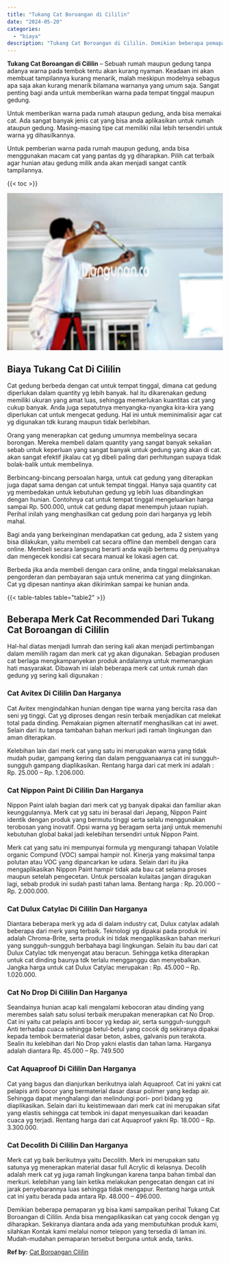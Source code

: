 ```yaml
---
title: "Tukang Cat Boroangan di Cililin"
date: "2024-05-20"
categories: 
  - "biaya"
description: "Tukang Cat Boroangan di Cililin. Demikian beberapa pemaparan yg bisa kami sampaikan perihal Tukang Cat Boroangan di Cililin. Anda bisa mengaplikasikan cat ya..."
---
```


**Tukang Cat Boroangan di Cililin** – Sebuah rumah maupun gedung tanpa adanya warna pada tembok tentu akan kurang nyaman. Keadaan ini akan membuat tampilannya kurang menarik, malah meskipun modelnya sebagus apa saja akan kurang menarik bilamana warnanya yang umum saja. Sangat penting bagi anda untuk memberikan warna pada tempat tinggal maupun gedung.

Untuk memberikan warna pada rumah ataupun gedung, anda bisa memakai cat. Ada sangat banyak jenis cat yang bisa anda aplikasikan untuk rumah ataupun gedung. Masing-masing tipe cat memiliki nilai lebih tersendiri untuk warna yg dihasilkannya.

Untuk pemberian warna pada rumah maupun gedung, anda bisa menggunakan macam cat yang pantas dg yg diharapkan. Pilih cat terbaik agar hunian atau gedung milik anda akan menjadi sangat cantik tampilannya.

{{< toc >}}

![Tukang Cat Boroangan di Cililin](/images/jasa-cat-murah17.png)

## Biaya Tukang Cat Di Cililin

Cat gedung berbeda dengan cat untuk tempat tinggal, dimana cat gedung diperlukan dalam quantity yg lebih banyak. hal itu dikarenakan gedung memiliki ukuran yang amat luas, sehingga memerlukan kuantitas cat yang cukup banyak. Anda juga sepatutnya menyangka-nyangka kira-kira yang diperlukan cat untuk mengecat gedung. Hal ini untuk meminimalisir agar cat yg digunakan tdk kurang maupun tidak berlebihan.

Orang yang menerapkan cat gedung umumnya membelinya secara borongan. Mereka membeli dalam quantity yang sangat banyak sekalian sebab untuk keperluan yang sangat banyak untuk gedung yang akan di cat. akan sangat efektif jikalau cat yg dibeli paling dari perhitungan supaya tidak bolak-balik untuk membelinya.

Berbincang-bincang persoalan harga, untuk cat gedung yang diterapkan juga dapat sama dengan cat untuk tempat tinggal. Hanya saja quantity cat yg membedakan untuk kebutuhan gedung yg lebih luas dibandingkan dengan hunian. Contohnya cat untuk tempat tinggal mengeluarkan harga sampai Rp. 500.000, untuk cat gedung dapat menempuh jutaan rupiah. Perihal inilah yang menghasilkan cat gedung poin dari harganya yg lebih mahal.

Bagi anda yang berkeinginan mendapatkan cat gedung, ada 2 sistem yang bisa dilakukan, yaitu membeli cat secara offline dan membeli dengan cara online. Membeli secara langsung berarti anda wajib bertemu dg penjualnya dan mengecek kondisi cat secara manual ke lokasi agen cat.

Berbeda jika anda membeli dengan cara online, anda tinggal melaksanakan pengorderan dan pembayaran saja untuk menerima cat yang diinginkan. Cat yg dipesan nantinya akan dikirimkan sampai ke hunian anda.

{{< table-tables table="table2" >}}

## Beberapa Merk Cat Recommended Dari Tukang Cat Boroangan di Cililin

Hal-hal diatas menjadi lumrah dan sering kali akan menjadi pertimbangan dalam memilih ragam dan merk cat yg akan digunakan. Sebagian produsen cat berlaga mengkampanyekan produk andalannya untuk memenangkan hati masyarakat. Dibawah ini ialah beberapa merk cat untuk rumah dan gedung yg sering kali digunakan :

### Cat Avitex Di Cililin Dan Harganya

Cat Avitex mengindahkan hunian dengan tipe warna yang bercita rasa dan seni yg tinggi. Cat yg diproses dengan resin terbaik menjadikan cat melekat total pada dinding. Pemakaian pigmen alternatif menghasilkan cat ini awet. Selain dari itu tanpa tambahan bahan merkuri jadi ramah lingkungan dan aman diterapkan.

Kelebihan lain dari merk cat yang satu ini merupakan warna yang tidak mudah pudar, gampang kering dan dalam pengguanaanya cat ini sungguh-sungguh gampang diaplikasikan. Rentang harga dari cat merk ini adalah : Rp. 25.000 – Rp. 1.206.000.

### Cat Nippon Paint Di Cililin Dan Harganya

Nippon Paint ialah bagian dari merk cat yg banyak dipakai dan familiar akan keunggulannya. Merk cat yg satu ini berasal dari Jepang, Nippon Paint identik dengan produk yang bermutu tinggi serta selalu menggunakan terobosan yang inovatif. Opsi warna yg beragam serta janji untuk memenuhi kebutuhan global bakal jadi kelebihan tersendiri untuk Nippon Paint.

Merk cat yang satu ini mempunyai formula yg mengurangi tahapan Volatile organic Compund (VOC) sampai hampir nol. Kinerja yang maksimal tanpa polutan atau VOC yang dipancarkan ke udara. Selain dari itu jika mengaplikasikan Nippon Paint hampir tidak ada bau cat selama proses maupun setelah pengecetan. Untuk persoalan kulaitas jangan diragukan lagi, sebab produk ini sudah pasti tahan lama. Bentang harga : Rp. 20.000 – Rp. 2.000.000.

### Cat Dulux Catylac Di Cililin Dan Harganya

Diantara beberapa merk yg ada di dalam industry cat, Dulux catylax adalah beberapa dari merk yang terbaik. Teknologi yg dipakai pada produk ini adalah Chroma-Brite, serta produk ini tidak mengaplikasikan bahan merkuri yang sungguh-sungguh berbahaya bagi lingkungan. Selain itu bau dari cat Dulux Catylac tdk menyengat atau beracun. Sehingga ketika diterapkan untuk cat dinding baunya tdk terlalu mengganggu dan menyebalkan. Jangka harga untuk cat Dulux Catylac merupakan : Rp. 45.000 – Rp. 1.020.000.

### Cat No Drop Di Cililin Dan Harganya

Seandainya hunian acap kali mengalami kebocoran atau dinding yang merembes salah satu solusi terbaik merupakan menerapkan cat No Drop. Cat ini yaitu cat pelapis anti bocor yg kedap air, serta sungguh-sungguh Anti terhadap cuaca sehingga betul-betul yang cocok dg sekiranya dipakai kepada tembok bermaterial dasar beton, asbes, galvanis pun terakota. Sealin itu kelebihan dari No Drop yakni elastis dan tahan lama. Harganya adalah diantara Rp. 45.000 – Rp. 749.500

### Cat Aquaproof Di Cililin Dan Harganya

Cat yang bagus dan dianjurkan berikutnya ialah Aquaproof. Cat ini yakni cat pelapis anti bocor yang bermaterial dasar dasar polimer yang kedap air. Sehingga dapat menghalangi dan melindungi pori- pori bidang yg diaplikasikan. Selain dari itu keistimewaan dari merk cat ini merupakan sifat yang elastis sehingga cat tembok ini dapat menyesuaikan dari keaadan cuaca yg terjadi. Rentang harga dari cat Aquaproof yakni Rp. 18.000 – Rp. 3.300.000.

### Cat Decolith Di Cililin Dan Harganya

Merk cat yg baik berikutnya yaitu Decolith. Merk ini merupakan satu satunya yg menerapkan material dasar full Acrylic di kelasnya. Decolih adalah merk cat yg juga ramah lingkungan karena tanpa bahan timbal dan merkuri. kelebihan yang lain ketika melakukan pengecatan dengan cat ini jarak penyebarannya luas sehingga tidak mengapur. Rentang harga untuk cat ini yaitu berada pada antara Rp. 48.000 – 496.000.

Demikian beberapa pemaparan yg bisa kami sampaikan perihal Tukang Cat Boroangan di Cililin. Anda bisa mengaplikasikan cat yang cocok dengan yg diharapkan. Sekiranya diantara anda ada yang membutuhkan produk kami, silahkan Kontak kami melalui nomor telepon yang tersedia di laman ini. Mudah-mudahan pemaparan tersebut berguna untuk anda, tanks.

**Ref by:** [Cat Boroangan Cililin](https://id.wikipedia.org/wiki/Cat)
